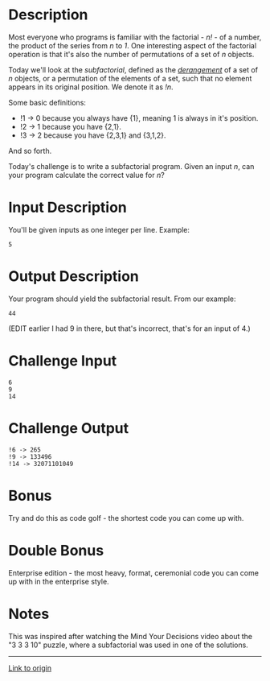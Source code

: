 # Description

Most everyone who programs is familiar with the factorial - _n!_ - of a number, the product of the series from _n_ to _1_. One interesting aspect of the factorial operation is that it's also the number of permutations of a set of _n_ objects. 

Today we'll look at the _subfactorial_, defined as the [*derangement*](https://en.wikipedia.org/wiki/Derangement) of a set of _n_ objects, or a permutation of the elements of a set, such that no element appears in its original position. We denote it as _!n_. 

Some basic definitions:

- !1 -> 0 because you always have {1}, meaning 1 is always in it's position.
- !2 -> 1 because you have {2,1}.
- !3 -> 2 because you have {2,3,1} and {3,1,2}. 

And so forth. 

Today's challenge is to write a subfactorial program. Given an input _n_, can your program calculate the correct value for _n_?

# Input Description

You'll be given inputs as one integer per line. Example:

    5

# Output Description

Your program should yield the subfactorial result. From our example:

    44

(EDIT earlier I had 9 in there, but that's incorrect, that's for an input of 4.)

# Challenge Input

    6
    9
    14

# Challenge Output

    !6 -> 265
    !9 -> 133496
    !14 -> 32071101049

# Bonus

Try and do this as code golf - the shortest code you can come up with.

# Double Bonus

Enterprise edition - the most heavy, format, ceremonial code you can come up with in the enterprise style.

# Notes

This was inspired after watching the Mind Your Decisions video about the "3 3 3 10" puzzle, where a subfactorial was used in one of the solutions.

---

[Link to origin](https://www.reddit.com/r/dailyprogrammer/9cvo0f)